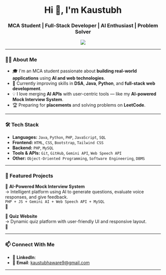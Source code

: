 <h1 align="center">Hi 👋, I'm Kaustubh</h1>
<h3 align="center">MCA Student | Full-Stack Developer | AI Enthusiast | Problem Solver</h3>

<p align="center">
  <img src="https://readme-typing-svg.herokuapp.com?font=Fira+Code&weight=500&size=24&pause=1000&center=true&vCenter=true&color=00BFFF&width=500&lines=Passionate+MCA+Student;Web+%2B+AI+Developer;Learning+Every+Day+🚀;Building+Cool+Projects+with+Code+%26+AI" />
</p>

---

### 🧑‍💻 About Me

- 🎓 I'm an MCA student passionate about **building real-world applications** using **AI and web technologies**.
- 🧠 Currently improving skills in **DSA**, **Java**, **Python**, and **full-stack web development**.
- 💡 I love merging **AI APIs** with user-centric tools — like my **AI-powered Mock Interview System**.
- 🏆 Preparing for **placements** and solving problems on **LeetCode**.

---

### 🛠️ Tech Stack

- **Languages:** `Java`, `Python`, `PHP`, `JavaScript`, `SQL`
- **Frontend:** `HTML`, `CSS`, `Bootstrap`, `Tailwind CSS`
- **Backend:** `PHP`, `MySQL`
- **Tools & APIs:** `Git`, `GitHub`, `Gemini API`, `Web Speech API`
- **Other:** `Object-Oriented Programming`, `Software Engineering`, `DBMS`

---

### 🌟 Featured Projects

🔹 **AI-Powered Mock Interview System**  
→ Intelligent platform using AI to generate questions, evaluate voice responses, and give feedback.  
`PHP + JS + Gemini AI + Web Speech API + MySQL`  
🔗 

🔹 **Quiz Website**  
→ Dynamic quiz platform with user-friendly UI and responsive layout.  
🔗 

---

### 📫 Connect With Me

- 💼 **LinkedIn**:
- 📧 **Email**: kaustubhaware9@gmail.com

---
